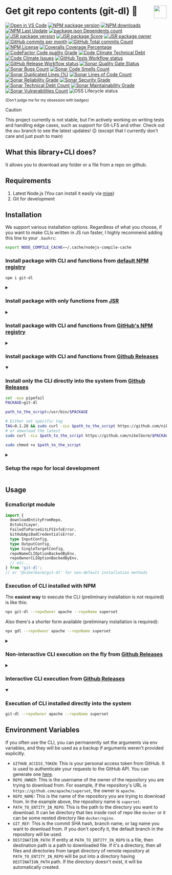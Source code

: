 # <img src="https://nikelborm.github.io/git-dl/logo.png" align="right" width="40px" height="40px"/> Get git repo contents (git-dl) :lizard:

[![Open in VS Code](https://img.shields.io/static/v1?logo=visualstudiocode&label=&message=Open%20in%20VS%20Code&labelColor=2c2c32&color=007acc&logoColor=007acc)](https://github.dev/nikelborm/git-dl)
[![NPM package version](https://badge.fury.io/js/git-dl.svg)](https://www.npmjs.com/package/git-dl)
[![NPM downloads](https://img.shields.io/npm/dm/git-dl.svg?style=flat)](https://npmjs.org/package/git-dl)
[![NPM Last Update](https://img.shields.io/npm/last-update/git-dl)](https://npmjs.org/package/git-dl)
[![package.json Dependents count](https://badgen.net/npm/dependents/git-dl)](https://www.npmjs.com/package/git-dl?activeTab=dependents)
[![JSR package version](https://jsr.io/badges/@nikelborm/git-dl)](https://jsr.io/@nikelborm/git-dl)
[![JSR package Score](https://jsr.io/badges/@nikelborm/git-dl/score)](https://jsr.io/@nikelborm/git-dl)
[![JSR package owner](https://jsr.io/badges/@nikelborm)](https://jsr.io/@nikelborm)
[![GitHub commits per month](https://img.shields.io/github/commit-activity/m/nikelborm/git-dl)](https://github.com/nikelborm/git-dl/pulse)
[![GitHub Total commits Count](https://img.shields.io/github/commit-activity/t/nikelborm/git-dl)](https://github.com/nikelborm/git-dl/graphs/commit-activity)
[![NPM License](https://img.shields.io/npm/l/git-dl)](https://github.com/nikelborm/git-dl?tab=MIT-1-ov-file)
[![Coveralls Coverage Percentage](https://coveralls.io/repos/github/nikelborm/git-dl/badge.svg?branch=main&rand=9148876)](https://coveralls.io/github/nikelborm/git-dl?branch=main)
[![CodeFactor Code quality Grade](https://img.shields.io/codefactor/grade/github/nikelborm/git-dl?label=codefactor)](https://www.codefactor.io/repository/github/nikelborm/git-dl)
[![Code Climate Technical Debt](https://img.shields.io/codeclimate/tech-debt/nikelborm/git-dl)](https://codeclimate.com/github/nikelborm/git-dl/issues)
[![Code Climate Issues](https://img.shields.io/codeclimate/issues/nikelborm/git-dl)](https://codeclimate.com/github/nikelborm/git-dl/issues)
[![GitHub Tests Workflow status](https://github.com/nikelborm/git-dl/actions/workflows/test.yml/badge.svg)](https://github.com/nikelborm/git-dl/actions/workflows/test.yml)
[![GitHub Release Workflow status](https://github.com/nikelborm/git-dl/actions/workflows/release.yml/badge.svg)](https://github.com/nikelborm/git-dl/actions/workflows/release.yml)
[![Sonar Quality Gate Status](https://sonarcloud.io/api/project_badges/measure?project=nikelborm_fetch-github-folder&metric=alert_status)](https://sonarcloud.io/summary/new_code?id=nikelborm_fetch-github-folder)
[![Sonar Bugs Count](https://sonarcloud.io/api/project_badges/measure?project=nikelborm_fetch-github-folder&metric=bugs)](https://sonarcloud.io/summary/new_code?id=nikelborm_fetch-github-folder)
[![Sonar Code Smells Count](https://sonarcloud.io/api/project_badges/measure?project=nikelborm_fetch-github-folder&metric=code_smells)](https://sonarcloud.io/summary/new_code?id=nikelborm_fetch-github-folder)
[![Sonar Duplicated Lines (%)](https://sonarcloud.io/api/project_badges/measure?project=nikelborm_fetch-github-folder&metric=duplicated_lines_density)](https://sonarcloud.io/summary/new_code?id=nikelborm_fetch-github-folder)
[![Sonar Lines of Code Count](https://sonarcloud.io/api/project_badges/measure?project=nikelborm_fetch-github-folder&metric=ncloc)](https://sonarcloud.io/summary/new_code?id=nikelborm_fetch-github-folder)
[![Sonar Reliability Grade](https://sonarcloud.io/api/project_badges/measure?project=nikelborm_fetch-github-folder&metric=reliability_rating)](https://sonarcloud.io/summary/new_code?id=nikelborm_fetch-github-folder)
[![Sonar Security Grade](https://sonarcloud.io/api/project_badges/measure?project=nikelborm_fetch-github-folder&metric=security_rating)](https://sonarcloud.io/summary/new_code?id=nikelborm_fetch-github-folder)
[![Sonar Technical Debt Count](https://sonarcloud.io/api/project_badges/measure?project=nikelborm_fetch-github-folder&metric=sqale_index)](https://sonarcloud.io/summary/new_code?id=nikelborm_fetch-github-folder)
[![Sonar Maintainability Grade](https://sonarcloud.io/api/project_badges/measure?project=nikelborm_fetch-github-folder&metric=sqale_rating)](https://sonarcloud.io/summary/new_code?id=nikelborm_fetch-github-folder)
[![Sonar Vulnerabilities Count](https://sonarcloud.io/api/project_badges/measure?project=nikelborm_fetch-github-folder&metric=vulnerabilities)](https://sonarcloud.io/summary/new_code?id=nikelborm_fetch-github-folder)
![OSS Lifecycle status](https://img.shields.io/osslifecycle?file_url=https%3A%2F%2Fgithub.com%2Fnikelborm%2Ffetch-github-folder%2Fblob%2Fmain%2FOSSMETADATA)

<!-- Commented because there's some bug in effect library or in bundlephobia that prevents proper rendering of this badge -->
<!-- [![npm minzipped bundle size](https://img.shields.io/bundlephobia/minzip/git-dl)](https://bundlephobia.com/package/git-dl) -->
<!-- [![package.json Dependencies count](https://badgen.net/bundlephobia/dependency-count/git-dl)](https://www.npmjs.com/package/git-dl?activeTab=dependencies) -->

<!-- commented because it seems that npms.io was acquired by somebody and is slowly dying -->
<!-- [![npms.io](https://img.shields.io/npms-io/final-score/git-dl)](update_link_later) -->

<!-- commented because I haven't started following it yet -->
<!-- [![Conventional Commits](https://img.shields.io/badge/Conventional%20Commits-1.0.0-yellow.svg)](https://conventionalcommits.org) -->

<sup>(Don't judge me for my obsession with badges)</sup>

> [!CAUTION]
>
> This project currently is not stable, but I'm actively working on writing tests and handling edge cases, such as support for Git-LFS and other.
> Check out the `dev` branch to see the latest updates! 😉 (except that I currently don't care and just push to main)

## What this library+CLI does?

It allows you to download any folder or a file from a repo on github.

## Requirements

1. Latest Node.js (You can install it easily via [mise](https://github.com/jdx/mise))
2. Git for development

## Installation

We support various installation options. Regardless of what you choose, if you want to make
CLIs written in JS run faster, I highly recommend adding this line to your `.bashrc`:

```bash
export NODE_COMPILE_CACHE=~/.cache/nodejs-compile-cache
```

### Install package with CLI and functions from [default NPM registry](https://www.npmjs.com/package/git-dl)

```bash
npm i git-dl
```

<details>
<summary>

### Install package with only functions from [JSR](https://jsr.io/@nikelborm/git-dl)

</summary>

Unfortunately JSR doesn't support publishing executables yet, so you can install
only script library with functions that will allow you to fetch github folder
from other scripts.

```bash
npx jsr add @nikelborm/git-dl
```

</details>
<details>
<summary>

### Install package with CLI and functions from [GitHub's NPM registry](https://github.com/nikelborm/git-dl/pkgs/npm/git-dl)

</summary>

1. [Generate `Personal access token (classic)` with `read:packages` scope](https://github.com/settings/tokens/new?description=Install%20packages%20from%20GitHub%20NPM%20registry&scopes=read:packages&default_expires_at=none)
2. Login to Github's NPM registry (yes you need to do it, even if the package is public):
   1. Run the following command (Info about `--auth-type=legacy` [here](https://docs.github.com/en/packages/working-with-a-github-packages-registry/working-with-the-npm-registry#authenticating-with-a-personal-access-token)):

      ```bash
      npm login --scope=@nikelborm --auth-type=legacy --registry=https://npm.pkg.github.com
      ```

   2. Enter your username when asked
   3. Paste the access token as password value

3. Install the package by executing:

   ```bash
   npm i @nikelborm/git-dl
   ```

</details>
<details>
<summary>

### Install package with CLI and functions from [Github Releases](https://github.com/nikelborm/git-dl/releases)

</summary>

```bash
PACKAGE=git-dl

# Either set specific tag
TAG=0.1.28 && npm i https://github.com/nikelborm/$PACKAGE/releases/download/$TAG/$PACKAGE.tgz
# or download the latest
npm i https://github.com/nikelborm/$PACKAGE/releases/latest/download/$PACKAGE.tgz
```

</details>
<details open>
<summary>

### Install only the CLI directly into the system from [Github Releases](https://github.com/nikelborm/git-dl/releases)

</summary>

```bash
set -euo pipefail
PACKAGE=git-dl

path_to_the_script=/usr/bin/$PACKAGE

# Either set specific tag
TAG=0.1.28 && sudo curl -sLo $path_to_the_script https://github.com/nikelborm/$PACKAGE/releases/download/$TAG/$PACKAGE.js
# or download the latest
sudo curl -sLo $path_to_the_script https://github.com/nikelborm/$PACKAGE/releases/latest/download/$PACKAGE.js

sudo chmod +x $path_to_the_script
```

</details>
<details>
<summary>

### Setup the repo for local development

</summary>

```bash
git clone -b main git@github.com:nikelborm/git-dl.git
cd git-dl
npm install
cp template.env .env
read -sp 'Enter github access token: ' gh_token; echo;
sed -i "s/\(GITHUB_ACCESS_TOKEN\)='.*'/\1='$gh_token'/" .env
```

</details>

## Usage

### EcmaScript module

```ts
import {
  downloadEntityFromRepo,
  OctokitLayer,
  FailedToParseGitLFSInfoError,
  GitHubApiBadCredentialsError,
  type InputConfig,
  type OutputConfig,
  type SingleTargetConfig,
  repoNameCLIOptionBackedByEnv,
  repoOwnerCLIOptionBackedByEnv,
  // etc...
} from 'git-dl';
// or '@nikelborm/git-dl' for non-default installation methods
```

### Execution of CLI installed with NPM

The **easiest way** to execute the CLI (preliminary installation is not required) is
like this:

```bash
npx git-dl --repoOwner apache --repoName superset
```

Also there's a shorter form available (preliminary installation is required):

```bash
npx gdl --repoOwner apache --repoName superset
```

<details>
<summary>

### Non-interactive CLI execution on the fly from [Github Releases](https://github.com/nikelborm/git-dl/releases)

</summary>

If you already know the supported arguments (e.g. `--help` to print them all),
you can pipe the bundled and minified script version into node directly and pass
your arguments after `node -`:

```bash
set -euo pipefail

# Either set specific tag
TAG=0.1.28 && curl -sL https://github.com/nikelborm/$PACKAGE/releases/download/$TAG/$PACKAGE.js | node - --repoOwner apache --repoName superset
# or download the latest
curl -sL https://github.com/nikelborm/$PACKAGE/releases/latest/download/$PACKAGE.js | node - --repoOwner apache --repoName superset
```

</details>
<details>
<summary>

### Interactive CLI execution from [Github Releases](https://github.com/nikelborm/git-dl/releases)

</summary>

The script also supports interactive mode (`--wizard`), where you will be asked
to pass arguments sequentially and interactively. Since it requires user input,
it can't be piped and needs to be saved to a temporary file:

```bash
set -euo pipefail
tmp_js=$(mktemp --suffix .js)

# Either set specific tag
TAG=0.1.28 && curl -sLo $tmp_js https://github.com/nikelborm/$PACKAGE/releases/download/$TAG/$PACKAGE.js
# or download the latest
curl -sLo $tmp_js https://github.com/nikelborm/$PACKAGE/releases/latest/download/$PACKAGE.js

node $tmp_js --wizard
rm $tmp_js
```

</details>
<details open>
<summary>

### Execution of CLI installed directly into the system

</summary>

```bash
git-dl --repoOwner apache --repoName superset
```

</details>

## Environment Variables

If you often use the CLI, you can permanently set the arguments via env
variables, and they will be used as a backup if arguments weren't provided
explicitly.

- `GITHUB_ACCESS_TOKEN`: This is your personal access token from GitHub. It is
  used to authenticate your requests to the GitHub API. You can generate one
  [here](https://github.com/settings/tokens/new?description=Read%20repo%20contents%20access%20to%20fetch-github-folder&scopes=public_repo&default_expires_at=none).
- `REPO_OWNER`: This is the username of the owner of the repository you are
  trying to download from. For example, if the repository's URL is
  `https://github.com/apache/superset`, the owner is `apache`.
- `REPO_NAME`: This is the name of the repository you are trying to download
  from. In the example above, the repository name is `superset`.
- `PATH_TO_ENTITY_IN_REPO`: This is the path to the directory you want to
  download. It can be directory that lies inside root of repo like `docker` or
  it can be some nested directory like `docker/nginx`.
- `GIT_REF`: This is the commit SHA hash, branch name, or tag name you want to
  download from. If you don't specify it, the default branch in the repository
  will be used.
- `DESTINATION_PATH`: If entity at `PATH_TO_ENTITY_IN_REPO` is a file, then
  destination path is a path to downloaded file. If it's a directory, then all
  files and directories from target directory of remote repository at
  `PATH_TO_ENTITY_IN_REPO` will be put into a directory having
  `DESTINATION_PATH` path. If the directory doesn't exist, it will be
  automatically created.

